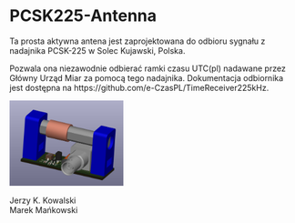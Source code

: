 # PCSK225-Antenna

<p>Ta prosta aktywna antena jest zaprojektowana do odbioru sygnału z nadajnika PCSK-225 w Solec Kujawski, Polska.

<p>Pozwala ona niezawodnie odbierać ramki czasu UTC(pl) nadawane przez Główny Urząd Miar za pomocą tego nadajnika. Dokumentacja odbiornika jest dostępna na https://github.com/e-CzasPL/TimeReceiver225kHz.

<p>
<img src="PCSK-225_Antenna.png" width=200px>


<p>Jerzy K. Kowalski<br>Marek Mańkowski


